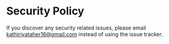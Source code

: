 # Security Policy

If you discover any security related issues, please email kathiriyataher16@gmail.com instead of using the issue tracker.
